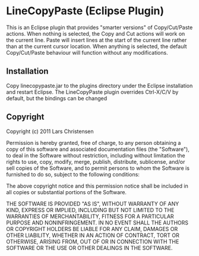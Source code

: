 # LineCopyPaste (Eclipse Plugin)

This is an Eclipse plugin that provides "smarter versions" of Copy/Cut/Paste actions.
When nothing is selected, the Copy and Cut actions will work on the current line. Paste
will insert lines at the start of the current line rather than at the current cursor location.
When anything is selected, the default Copy/Cut/Paste behaviour will function without any
modifications.

## Installation

Copy linecopypaste.jar to the plugins directory under the Eclipse installation and restart Eclipse.
The LineCopyPaste plugin overrides Ctrl-X/C/V by default, but the bindings can be changed

## Copyright

Copyright (c) 2011 Lars Christensen

Permission is hereby granted, free of charge, to any person obtaining a copy
of this software and associated documentation files (the "Software"), to deal
in the Software without restriction, including without limitation the rights
to use, copy, modify, merge, publish, distribute, sublicense, and/or sell
copies of the Software, and to permit persons to whom the Software is
furnished to do so, subject to the following conditions:

The above copyright notice and this permission notice shall be included in
all copies or substantial portions of the Software.

THE SOFTWARE IS PROVIDED "AS IS", WITHOUT WARRANTY OF ANY KIND, EXPRESS OR
IMPLIED, INCLUDING BUT NOT LIMITED TO THE WARRANTIES OF MERCHANTABILITY,
FITNESS FOR A PARTICULAR PURPOSE AND NONINFRINGEMENT. IN NO EVENT SHALL THE
AUTHORS OR COPYRIGHT HOLDERS BE LIABLE FOR ANY CLAIM, DAMAGES OR OTHER
LIABILITY, WHETHER IN AN ACTION OF CONTRACT, TORT OR OTHERWISE, ARISING FROM,
OUT OF OR IN CONNECTION WITH THE SOFTWARE OR THE USE OR OTHER DEALINGS IN
THE SOFTWARE.